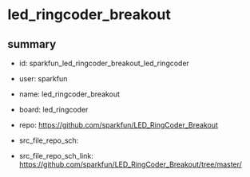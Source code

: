 # led_ringcoder_breakout
 
## summary 
* id: sparkfun_led_ringcoder_breakout_led_ringcoder
* user: sparkfun
* name: led_ringcoder_breakout
* board: led_ringcoder
* repo: https://github.com/sparkfun/LED_RingCoder_Breakout



* src_file_repo_sch: 
* src_file_repo_sch_link: https://github.com/sparkfun/LED_RingCoder_Breakout/tree/master/






